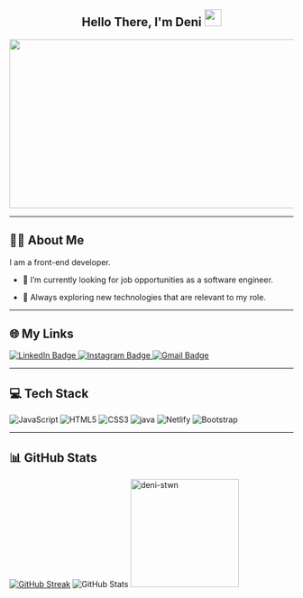 <h2 align="center">
  Hello There, I'm Deni 
  <img src="https://media.giphy.com/media/hvRJCLFzcasrR4ia7z/giphy.gif" width="30px"/>
</h2>

<div align="center">
  <img src="https://media.giphy.com/media/qgQUggAC3Pfv687qPC/giphy.gif" width="600" height="300"/>
</div>

---

## 👨‍💻 About Me

I am a front-end developer.

- :telescope: I’m currently looking for job opportunities as a software engineer.

- :seedling: Always exploring new technologies that are relevant to my role.

---

## 🌐 My Links

 <a href="https://www.linkedin.com/in/deni-setiawan-69967b225/">
    <img src="https://img.shields.io/badge/LinkedIn-blue?style=for-the-badge&logo=linkedin&logoColor=white" alt="LinkedIn Badge"/>
  </a>
  <a href="/">
    <img src="https://img.shields.io/badge/Instagram-purple?style=for-the-badge&logo=instagram&logoColor=white" alt="Instagram Badge"/>
  </a>
  <a href="mailto:denistwn67@gmail.com">
    <img src="https://img.shields.io/badge/Gmail-D14836?style=for-the-badge&logo=gmail&logoColor=white" alt="Gmail Badge"/>
  </a>

---

## 💻 Tech Stack

![JavaScript](https://img.shields.io/badge/javascript-%23323330.svg?style=for-the-badge&logo=javascript&logoColor=%23F7DF1E) ![HTML5](https://img.shields.io/badge/html5-%23E34F26.svg?style=for-the-badge&logo=html5&logoColor=white) ![CSS3](https://img.shields.io/badge/css3-%231572B6.svg?style=for-the-badge&logo=css3&logoColor=white) ![java](https://img.shields.io/badge/Java-ED8B00?style=for-the-badge&logo=openjdk&logoColor=white) ![Netlify](https://img.shields.io/badge/netlify-%23000000.svg?style=for-the-badge&logo=netlify&logoColor=#00C7B7) ![Bootstrap](https://img.shields.io/badge/bootstrap-%23563D7C.svg?style=for-the-badge&logo=bootstrap&logoColor=white) 

---

## 📊 GitHub Stats

[![GitHub Streak](http://github-readme-streak-stats.herokuapp.com?user=deni-stwn&theme=algolia&date_format=j%20M%5B%20Y%5D)](https://git.io/streak-stats)
![GitHub Stats](https://github-readme-stats.vercel.app/api?username=deni-stwn&show_icons=true&count_private=true&theme=algolia)
<img src="https://github-readme-stats.vercel.app/api/top-langs?username=deni-stwn&langs_count=10&show_icons=true&locale=en&layout=compact&theme=algolia" alt="deni-stwn" height="192px"/>
